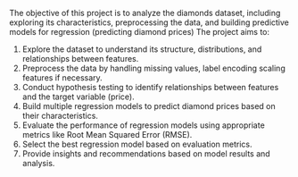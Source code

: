 The objective of this project is to analyze the diamonds dataset, including exploring its characteristics, preprocessing the data, and building predictive models for regression (predicting diamond prices) The project aims to:

1. Explore the dataset to understand its structure, distributions, and relationships between features.
2. Preprocess the data by handling missing values, label encoding scaling features if necessary.
3. Conduct hypothesis testing to identify relationships between features and the target variable (price).
4. Build multiple regression models to predict diamond prices based on their characteristics.
5. Evaluate the performance of regression models using appropriate metrics like Root Mean Squared Error (RMSE).
6. Select the best regression model based on evaluation metrics.
7. Provide insights and recommendations based on model results and analysis.

